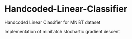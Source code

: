 # Handcoded-Linear-Classifier
Handcoded Linear Classifier for MNIST dataset

Implementation of minibatch stochastic gradient descent

